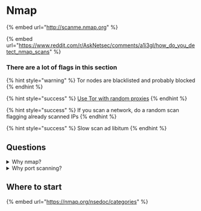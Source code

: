 # Nmap

{% embed url="http://scanme.nmap.org" %}

{% embed url="https://www.reddit.com/r/AskNetsec/comments/a1i3gl/how_do_you_detect_nmap_scans" %}

### There are a lot of flags in this section

{% hint style="warning" %}
Tor nodes are blacklisted and probably blocked
{% endhint %}

{% hint style="success" %}
[Use Tor with random proxies](../became-anonymous.md)&#x20;
{% endhint %}

{% hint style="success" %}
If you scan a network, do a random scan flagging already scanned IPs
{% endhint %}

{% hint style="success" %}
Slow scan ad libitum
{% endhint %}

## Questions

<details>

<summary>Why nmap?</summary>

cuz is massive, extensible, well documented and widely used

</details>

<details>

<summary>Why port scanning?</summary>

Try scan your default gateway and see what you find.

```
nmap -vv -A 192.168.1.1
```

</details>

## Where to start

{% embed url="https://nmap.org/nsedoc/categories" %}

